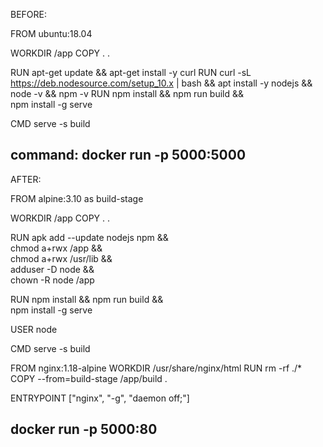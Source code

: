 BEFORE:


FROM ubuntu:18.04

WORKDIR /app
COPY . .

RUN apt-get update && apt-get install -y curl
RUN curl -sL https://deb.nodesource.com/setup_10.x | bash && apt install -y nodejs && \
node -v && npm -v
RUN npm install && npm run build && \
npm install -g serve

CMD serve -s build

## command: docker run -p 5000:5000 <insert-image-name>




AFTER:

FROM alpine:3.10 as build-stage

WORKDIR /app
COPY . .

RUN apk add --update nodejs npm && \
chmod a+rwx /app && \
chmod a+rwx /usr/lib && \
adduser -D node && \
chown -R node /app

RUN npm install && npm run build && \
npm install -g serve

USER node

CMD serve -s build

FROM nginx:1.18-alpine
WORKDIR /usr/share/nginx/html
RUN rm -rf ./*
COPY --from=build-stage /app/build .


ENTRYPOINT ["nginx", "-g", "daemon off;"]
## docker run -p 5000:80

